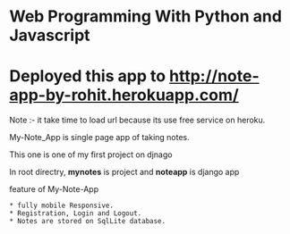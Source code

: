 # Web Programming With Python and Javascript

# Deployed this app to http://note-app-by-rohit.herokuapp.com/
Note :- it take time to load url because its use free service on heroku.

My-Note_App is single page app of taking notes.

This one is one of my first project on djnago

In root directry,
   **mynotes** is project and **noteapp** is django app

feature of My-Note-App

    * fully mobile Responsive.
    * Registration, Login and Logout.
    * Notes are stored on SqlLite database.

